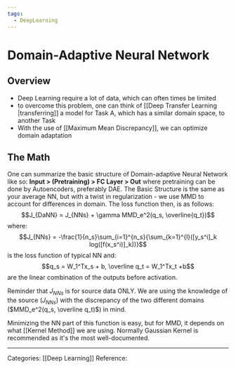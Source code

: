 ```yaml
---
tags:
  - DeepLearning
---
```

# Domain-Adaptive Neural Network

## Overview

- Deep Learning require a lot of data, which can often times be limited
- to overcome this problem, one can think of [[Deep Transfer Learning |transferring]] a model for Task A, which has a similar domain space, to another Task
- With the use of [[Maximum Mean Discrepancy]], we can optimize domain adaptation

## The Math

One can summarize the basic structure of Domain-adaptive Neural Network like so:
**Input > (Pretraining) > FC Layer > Out**
where pretraining can be done by Autoencoders, preferably DAE.
The Basic Structure is the same as your average NN, but with a twist in regularization - we use MMD to account for differences in domain. The loss function then, is as follows:
$$J_{DaNN} = J_{NNs} + \gamma MMD_e^2(q_s, \overline{q_t})$$
where:
$$J_{NNs} = -\frac{1}{n_s}\sum_{i=1}^{n_s}{\sum_{k=1}^{l}([y_s^i]_k log([f(x_s^i)]_k))}$$ 
is the loss function of typical NN and:
$$q_s = W_1^Tx_s + b, \overline q_t = W_1^Tx_t +b$$
are the linear combination of the outputs before activation.

Reminder that $J_{NNs}$ is for source data ONLY. We are using the knowledge of the source ($J_{NNs}$) with the discrepancy of the two different domains ($MMD_e^2(q_s, \overline q_t)$) in mind.

Minimizing the NN part of this function is easy, but for MMD, it depends on what [[Kernel Method]] we are using. Normally Gaussian Kernel is recommended as it's the most well-documented.

---
Categories: [[Deep Learning]]
Reference: 